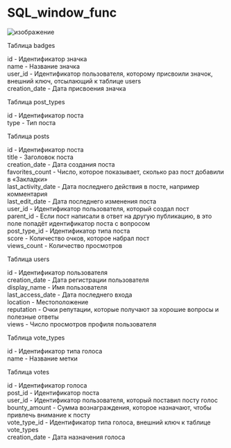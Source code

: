 # SQL_window_func
![изображение](https://user-images.githubusercontent.com/108296223/178108239-33c94a4c-1bfe-43a4-be4e-9690020c18e8.png)

Таблица badges

id	 - Идентификатор значка<br>
name	- Название значка<br>
user_id	- Идентификатор пользователя, которому присвоили значок, внешний ключ, отсылающий к таблице users<br>
creation_date	- Дата присвоения значка<br>

Таблица post_types

id	- Идентификатор поста<br>
type	- Тип поста<br>

Таблица posts

id	- Идентификатор поста<br>
title	- Заголовок поста<br>
creation_date	- Дата создания поста<br>
favorites_count	- Число, которое показывает, сколько раз пост добавили в «Закладки»<br>
last_activity_date	- Дата последнего действия в посте, например комментария<br>
last_edit_date	- Дата последнего изменения поста<br>
user_id	- Идентификатор пользователя, который создал пост<br>
parent_id	- Если пост написали в ответ на другую публикацию, в это поле попадёт идентификатор поста с вопросом<br>
post_type_id	- Идентификатор типа поста<br>
score	- Количество очков, которое набрал пост<br>
views_count	- Количество просмотров<br>

Таблица users

id	- Идентификатор пользователя<br>
creation_date	- Дата регистрации пользователя<br>
display_name	- Имя пользователя<br>
last_access_date	- Дата последнего входа<br>
location	- Местоположение<br>
reputation	- Очки репутации, которые получают за хорошие вопросы и полезные ответы<br>
views	- Число просмотров профиля пользователя<br>

Таблица vote_types

id	- Идентификатор типа голоса<br>
name	- Название метки<br>

Таблица votes

id	- Идентификатор голоса<br>
post_id	- Идентификатор поста<br>
user_id	- Идентификатор пользователя, который поставил посту голос<br>
bounty_amount	- Сумма вознаграждения, которое назначают, чтобы привлечь внимание к посту<br>
vote_type_id	- Идентификатор типа голоса, внешний ключ к таблице vote_types<br>
creation_date	- Дата назначения голоса<br>
